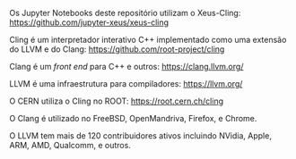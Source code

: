 Os Jupyter Notebooks deste repositório utilizam o Xeus-Cling: https://github.com/jupyter-xeus/xeus-cling

Cling é um interpretador interativo C++ implementado como uma extensão do LLVM e do Clang: https://github.com/root-project/cling

Clang é um *front end* para C++ e outros: https://clang.llvm.org/

LLVM é uma infraestrutura para compiladores: https://llvm.org/

O CERN utiliza o Cling no ROOT: https://root.cern.ch/cling

O Clang é utilizado no FreeBSD, OpenMandriva, Firefox, e Chrome.

O LLVM tem mais de 120 contribuidores ativos incluindo NVidia, Apple, ARM, AMD, Qualcomm, e outros.
